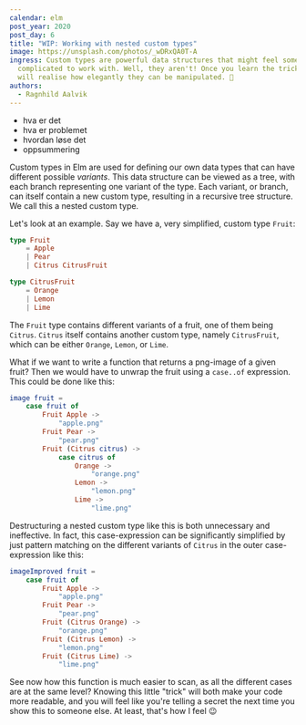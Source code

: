 ```yaml
---
calendar: elm
post_year: 2020
post_day: 6
title: "WIP: Working with nested custom types"
image: https://unsplash.com/photos/_wDRxQA0T-A
ingress: Custom types are powerful data structures that might feel somewhat
  complicated to work with. Well, they aren't! Once you learn the tricks you
  will realise how elegantly they can be manipulated. 🤫
authors:
  - Ragnhild Aalvik
---
```


- hva er det 
- hva er problemet
- hvordan løse det
- oppsummering 

Custom types in Elm are used for defining our own data types that can have different possible *variants*. This data structure can be viewed as a tree, with each branch representing one variant of the type. Each variant, or branch, can itself contain a new custom type, resulting in a recursive tree structure. We call this a nested custom type. 

Let's look at an example. Say we have a, very simplified, custom type `Fruit`:

```elm
type Fruit 
	= Apple 
	| Pear
	| Citrus CitrusFruit

type CitrusFruit
	= Orange
	| Lemon
	| Lime
```

The `Fruit` type contains different variants of a fruit, one of them being `Citrus`. `Citrus` itself contains another custom type, namely `CitrusFruit`, which can be either `Orange`, `Lemon`, or `Lime`. 

What if we want to write a function that returns a png-image of a given fruit? Then we would have to unwrap the fruit using a `case..of` expression. This could be done like this:

```elm
image fruit =
    case fruit of
        Fruit Apple ->
            "apple.png"
        Fruit Pear ->
            "pear.png"
        Fruit (Citrus citrus) ->
            case citrus of
                Orange ->
                    "orange.png"
                Lemon ->
                    "lemon.png"
                Lime ->
                    "lime.png"
```

Destructuring a nested custom type like this is both unnecessary and ineffective. In fact, this case-expression can be significantly simplified by just pattern matching on the different variants of `Citrus` in the outer case-expression like this:

```elm
imageImproved fruit = 
    case fruit of 
        Fruit Apple -> 
            "apple.png"
        Fruit Pear -> 
            "pear.png"
        Fruit (Citrus Orange) -> 
            "orange.png"
        Fruit (Citrus Lemon) ->
            "lemon.png"
        Fruit (Citrus Lime) ->
            "lime.png"
```

See now how this function is much easier to scan, as all the different cases are at the same level? Knowing this little "trick" will both make your code more readable, and you will feel like you're telling a secret the next time you show this to someone else. At least, that's how I feel 😉